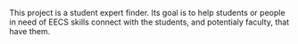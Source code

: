 This project is a student expert finder. Its goal is to help students or people in need of EECS skills connect with the students, and potentialy faculty, that have them.
